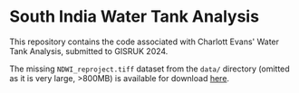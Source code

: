 # South India Water Tank Analysis

This repository contains the code associated with Charlott Evans' Water Tank Analysis, submitted to GISRUK 2024.

The missing `NDWI_reproject.tiff` dataset from the `data/` directory (omitted as it is very large, >800MB) is available for download [here](https://www.dropbox.com/s/inhgxbp0g9lzyww/NDWI_reproject.tiff?dl=1).